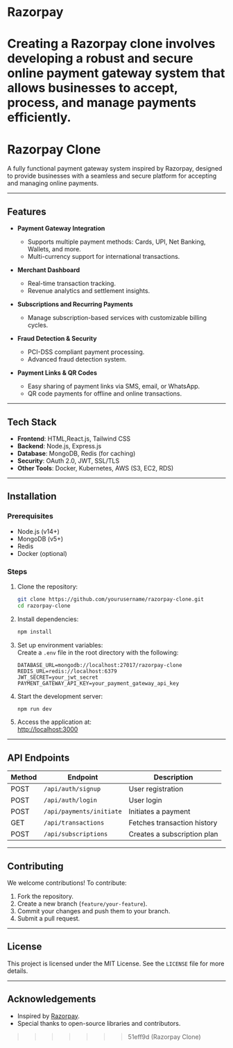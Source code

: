 # Razorpay
Creating a Razorpay clone involves developing a robust and secure online payment gateway system that allows businesses to accept, process, and manage payments efficiently.
=======

# **Razorpay Clone**

A fully functional payment gateway system inspired by Razorpay, designed to provide businesses with a seamless and secure platform for accepting and managing online payments.

---

## **Features**

- **Payment Gateway Integration**  
  - Supports multiple payment methods: Cards, UPI, Net Banking, Wallets, and more.  
  - Multi-currency support for international transactions.  

- **Merchant Dashboard**  
  - Real-time transaction tracking.  
  - Revenue analytics and settlement insights.  

- **Subscriptions and Recurring Payments**  
  - Manage subscription-based services with customizable billing cycles.  

- **Fraud Detection & Security**  
  - PCI-DSS compliant payment processing.  
  - Advanced fraud detection system.  

- **Payment Links & QR Codes**  
  - Easy sharing of payment links via SMS, email, or WhatsApp.  
  - QR code payments for offline and online transactions.  

---

## **Tech Stack**

- **Frontend**: HTML,React.js, Tailwind CSS  
- **Backend**: Node.js, Express.js  
- **Database**: MongoDB, Redis (for caching)  
- **Security**: OAuth 2.0, JWT, SSL/TLS  
- **Other Tools**: Docker, Kubernetes, AWS (S3, EC2, RDS)

---

## **Installation**

### **Prerequisites**
- Node.js (v14+)
- MongoDB (v5+)
- Redis
- Docker (optional)

### **Steps**
1. Clone the repository:  
   ```bash
   git clone https://github.com/yourusername/razorpay-clone.git
   cd razorpay-clone
   ```

2. Install dependencies:  
   ```bash
   npm install
   ```

3. Set up environment variables:  
   Create a `.env` file in the root directory with the following:  
   ```
   DATABASE_URL=mongodb://localhost:27017/razorpay-clone
   REDIS_URL=redis://localhost:6379
   JWT_SECRET=your_jwt_secret
   PAYMENT_GATEWAY_API_KEY=your_payment_gateway_api_key
   ```

4. Start the development server:  
   ```bash
   npm run dev
   ```

5. Access the application at:  
   [http://localhost:3000](http://localhost:3000)

---

## **API Endpoints**

| Method | Endpoint                | Description                       |
|--------|-------------------------|-----------------------------------|
| POST   | `/api/auth/signup`      | User registration                |
| POST   | `/api/auth/login`       | User login                       |
| POST   | `/api/payments/initiate`| Initiates a payment              |
| GET    | `/api/transactions`     | Fetches transaction history      |
| POST   | `/api/subscriptions`    | Creates a subscription plan      |

---

## **Contributing**

We welcome contributions! To contribute:  
1. Fork the repository.  
2. Create a new branch (`feature/your-feature`).  
3. Commit your changes and push them to your branch.  
4. Submit a pull request.  

---

## **License**

This project is licensed under the MIT License. See the `LICENSE` file for more details.

---

## **Acknowledgements**

- Inspired by [Razorpay](https://razorpay.com).  
- Special thanks to open-source libraries and contributors.
>>>>>>> 51eff9d (Razorpay Clone)
